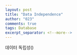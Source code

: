 ```yaml
---
layout: post
title: "Data Independence"
author: "023"
comments: true
tags: Database
excerpt_separator: <!--more-->
---
```


데이터 독립성()
